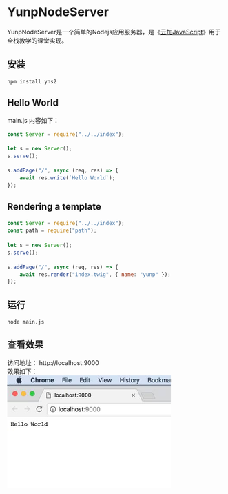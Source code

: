 # YunpNodeServer
YunpNodeServer是一个简单的Nodejs应用服务器，是《[云加JavaScript](https://yunp.top/p/v/1)》用于全栈教学的课堂实现。

## 安装

```shell
npm install yns2
```

## Hello World
main.js 内容如下：  

```javascript
const Server = require("../../index");

let s = new Server();
s.serve();

s.addPage("/", async (req, res) => {
    await res.write(`Hello World`);
});

```

## Rendering a template  

```javascript  
const Server = require("../../index");
const path = require("path");

let s = new Server();
s.serve();

s.addPage("/", async (req, res) => {
    await res.render("index.twig", { name: "yunp" });
});  
```

## 运行

```shell
node main.js
```

## 查看效果

访问地址： http://localhost:9000   
效果如下：  
![screenshots/s1.jpg](screenshots/s1.jpg)
